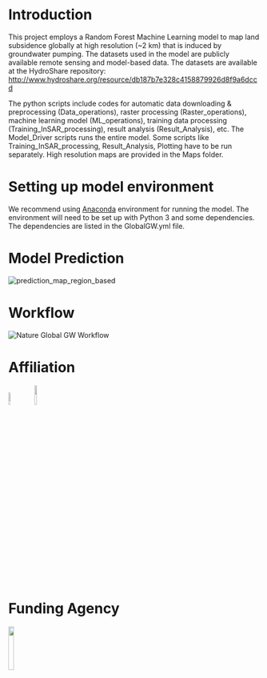 # Introduction

This project employs a Random Forest Machine Learning model to map land subsidence globally at high resolution (~2 km) that is induced by groundwater pumping. The datasets used in the model are publicly available remote sensing and model-based data. The datasets are available at the HydroShare repository: http://www.hydroshare.org/resource/db187b7e328c4158879926d8f9a6dccd

The python scripts include codes for automatic data downloading & preprocessing (Data_operations), raster processing (Raster_operations), machine learning model (ML_operations), training data processing (Training_InSAR_processing), result analysis (Result_Analysis), etc. The Model_Driver scripts runs the entire model. Some scripts like Training_InSAR_processing, Result_Analysis, Plotting have to be run separately. High resolution maps are provided in the Maps folder.


# Setting up model environment
We recommend using [Anaconda](https://www.anaconda.com/products/individual) environment for running the model. The environment will need to be set up with Python 3 and some dependencies. The dependencies are listed in the GlobalGW.yml file.



# Model Prediction
![prediction_map_region_based](https://user-images.githubusercontent.com/77580408/230847670-ee91158c-e49d-416a-a75f-0d72c197974e.png)




# Workflow

![Nature Global GW Workflow](https://user-images.githubusercontent.com/77580408/229738011-070d6c82-8cfe-4960-9239-f2464b2845b3.png)



# Affiliation

<img src="https://user-images.githubusercontent.com/77580408/216176949-71a889cd-8926-4c19-8cd4-cece55303931.png" width="8%" height="8%" /> &nbsp;   <img src="https://user-images.githubusercontent.com/77580408/216177156-66d191fb-6c7a-4e84-ba1b-4291767864bb.png" width="10%" height="10%" />


# Funding Agency

<img src="https://engineering.ucsb.edu/sites/default/files/styles/large/public/images/events/NGIALogo-277siiq.png?itok=c0wrYb1A" width="15%" height="15%" />
